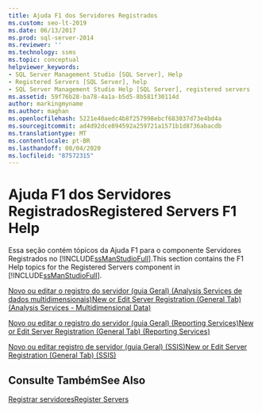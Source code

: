 ```yaml
---
title: Ajuda F1 dos Servidores Registrados
ms.custom: seo-lt-2019
ms.date: 06/13/2017
ms.prod: sql-server-2014
ms.reviewer: ''
ms.technology: ssms
ms.topic: conceptual
helpviewer_keywords:
- SQL Server Management Studio [SQL Server], Help
- Registered Servers [SQL Server], help
- SQL Server Management Studio Help [SQL Server], registered servers
ms.assetid: 59f76b28-ba78-4a1a-b5d5-8b581f30114d
author: markingmyname
ms.author: maghan
ms.openlocfilehash: 5221e40aedc4b8f257998ebcf683037d73e4bd4a
ms.sourcegitcommit: ad4d92dce894592a259721a1571b1d8736abacdb
ms.translationtype: MT
ms.contentlocale: pt-BR
ms.lasthandoff: 08/04/2020
ms.locfileid: "87572315"
---
```

# <a name="registered-servers-f1-help"></a><span data-ttu-id="3eebd-102">Ajuda F1 dos Servidores Registrados</span><span class="sxs-lookup"><span data-stu-id="3eebd-102">Registered Servers F1 Help</span></span>
  <span data-ttu-id="3eebd-103">Essa seção contém tópicos da Ajuda F1 para o componente Servidores Registrados no [!INCLUDE[ssManStudioFull](../../includes/ssmanstudiofull-md.md)].</span><span class="sxs-lookup"><span data-stu-id="3eebd-103">This section contains the F1 Help topics for the Registered Servers component in [!INCLUDE[ssManStudioFull](../../includes/ssmanstudiofull-md.md)].</span></span>  
  
 [<span data-ttu-id="3eebd-104">Novo ou editar o registro do servidor &#40;guia Geral&#41; &#40;Analysis Services de dados multidimensionais&#41;</span><span class="sxs-lookup"><span data-stu-id="3eebd-104">New or Edit Server Registration &#40;General Tab&#41; &#40;Analysis Services - Multidimensional Data&#41;</span></span>](../../database-engine/new-edit-server-registration-analysis-services-multidimensional-data.md)  
  
 [<span data-ttu-id="3eebd-105">Novo ou editar o registro do servidor &#40;guia Geral&#41; &#40;Reporting Services&#41;</span><span class="sxs-lookup"><span data-stu-id="3eebd-105">New or Edit Server Registration &#40;General Tab&#41; &#40;Reporting Services&#41;</span></span>](../../database-engine/new-or-edit-server-registration-general-tab-reporting-services.md)  
  
 [<span data-ttu-id="3eebd-106">Novo ou editar registro de servidor &#40;guia Geral&#41; &#40;SSIS&#41;</span><span class="sxs-lookup"><span data-stu-id="3eebd-106">New or Edit Server Registration &#40;General Tab&#41; &#40;SSIS&#41;</span></span>](../../database-engine/new-or-edit-server-registration-general-tab-ssis.md)  
  
## <a name="see-also"></a><span data-ttu-id="3eebd-107">Consulte Também</span><span class="sxs-lookup"><span data-stu-id="3eebd-107">See Also</span></span>  
 [<span data-ttu-id="3eebd-108">Registrar servidores</span><span class="sxs-lookup"><span data-stu-id="3eebd-108">Register Servers</span></span>](register-servers.md)  
  
  
